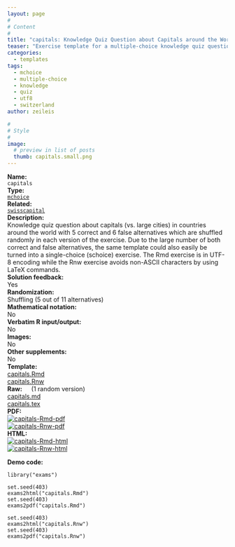 ```yaml
---
layout: page
#
# Content
#
title: "capitals: Knowledge Quiz Question about Capitals around the World"
teaser: "Exercise template for a multiple-choice knowledge quiz question with flexible shuffling of the alternatives."
categories:
  - templates
tags:
  - mchoice
  - multiple-choice
  - knowledge
  - quiz
  - utf8
  - switzerland
author: zeileis

#
# Style
#
image:
  # preview in list of posts
  thumb: capitals.small.png
---
```


<div class='row t1 b1'>
  <div class='medium-4 columns'><b>Name:</b></div>
  <div class='medium-8 columns'><code class="highlighter-rouge">capitals</code></div>
</div>
<div class='row t1 b1'>
  <div class='medium-4 columns'><b>Type:</b></div>
  <div class='medium-8 columns'><a href="{{ site.url }}/tag/mchoice/"><code class="highlighter-rouge">mchoice</code></a></div>
</div>
<div class='row t1 b1'>   <div class='medium-4 columns'><b>Related:</b></div>   <div class='medium-8 columns'><a href="{{ site.url }}/templates/swisscapital/"><code class="highlighter-rouge">swisscapital</code></a></div> </div>

<div class='row t20 b1'>
  <div class='medium-4 columns'><b>Description:</b></div>
  <div class='medium-8 columns'>Knowledge quiz question about capitals (vs. large cities) in countries around the world with 5 correct and 6 false alternatives which are shuffled randomly in each version of the exercise. Due to the large number of both correct and false alternatives, the same template could also easily be turned into a single-choice (schoice) exercise. The Rmd exercise is in UTF-8 encoding while the Rnw exercise avoids non-ASCII characters by using LaTeX commands.</div>
</div>
<div class='row t1 b1'>
  <div class='medium-4 columns'><b>Solution feedback:</b></div>
  <div class='medium-8 columns'>Yes</div>
</div>
<div class='row t1 b1'>
  <div class='medium-4 columns'><b>Randomization:</b></div>
  <div class='medium-8 columns'>Shuffling (5 out of 11 alternatives)</div>
</div>
<div class='row t1 b1'>
  <div class='medium-4 columns'><b>Mathematical notation:</b></div>
  <div class='medium-8 columns'>No</div>
</div>
<div class='row t1 b1'>
  <div class='medium-4 columns'><b>Verbatim R input/output:</b></div>
  <div class='medium-8 columns'>No</div>
</div>
<div class='row t1 b1'>
  <div class='medium-4 columns'><b>Images:</b></div>
  <div class='medium-8 columns'>No</div>
</div>
<div class='row t1 b1'>
  <div class='medium-4 columns'><b>Other supplements:</b></div>
  <div class='medium-8 columns'>No</div>
</div>

<div class='row t20 b1'>
  <div class='medium-4 columns'><b>Template:</b></div>
  <div class='medium-4 columns'><a href="{{ site.url }}/assets/posts/2020-04-08-capitals//capitals.Rmd">capitals.Rmd</a></div>
  <div class='medium-4 columns'><a href="{{ site.url }}/assets/posts/2020-04-08-capitals//capitals.Rnw">capitals.Rnw</a></div>
</div>
<div class='row t1 b1'>
  <div class='medium-4 columns'><b>Raw:</b> (1 random version)</div>
  <div class='medium-4 columns'><a href="{{ site.url }}/assets/posts/2020-04-08-capitals//capitals.md" >capitals.md</a></div>
  <div class='medium-4 columns'><a href="{{ site.url }}/assets/posts/2020-04-08-capitals//capitals.tex">capitals.tex</a></div>
</div>
<div class='row t1 b1'>
  <div class='medium-4 columns'><b>PDF:</b></div>
  <div class='medium-4 columns'><a href="{{ site.url }}/assets/posts/2020-04-08-capitals//capitals-Rmd.pdf"><img src="{{ site.url }}/assets/posts/2020-04-08-capitals//capitals-Rmd-pdf.png" alt="capitals-Rmd-pdf"/></a></div>
  <div class='medium-4 columns'><a href="{{ site.url }}/assets/posts/2020-04-08-capitals//capitals-Rnw.pdf"><img src="{{ site.url }}/assets/posts/2020-04-08-capitals//capitals-Rnw-pdf.png" alt="capitals-Rnw-pdf"/></a></div>
</div>
<div class='row t1 b20'>
  <div class='medium-4 columns'><b>HTML:</b></div>
  <div class='medium-4 columns'><a href="{{ site.url }}/assets/posts/2020-04-08-capitals//capitals-Rmd.html"><img src="{{ site.url }}/assets/posts/2020-04-08-capitals//capitals-Rmd-html.png" alt="capitals-Rmd-html"/></a></div>
  <div class='medium-4 columns'><a href="{{ site.url }}/assets/posts/2020-04-08-capitals//capitals-Rnw.html"><img src="{{ site.url }}/assets/posts/2020-04-08-capitals//capitals-Rnw-html.png" alt="capitals-Rnw-html"/></a></div>
</div>



**Demo code:**

<pre><code class="prettyprint ">library(&quot;exams&quot;)

set.seed(403)
exams2html(&quot;capitals.Rmd&quot;)
set.seed(403)
exams2pdf(&quot;capitals.Rmd&quot;)

set.seed(403)
exams2html(&quot;capitals.Rnw&quot;)
set.seed(403)
exams2pdf(&quot;capitals.Rnw&quot;)</code></pre>
